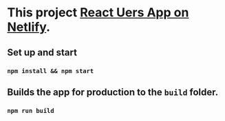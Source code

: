# This project [React Uers App on Netlify](https://react-users2022.netlify.app/).
## Set up and start
### `npm install && npm start`

## Builds the app for production to the `build` folder.

### `npm run build`